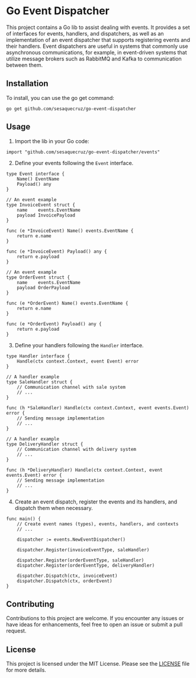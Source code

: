 # Go Event Dispatcher

This project contains a Go lib to assist dealing with events. It provides a set of interfaces for events, handlers, and dispatchers, as well as an implementation of an event dispatcher that supports registering events and their handlers. Event dispatchers are useful in systems that commonly use asynchronous communications, for example, in event-driven systems that utilize message brokers such as RabbitMQ and Kafka to communication between them.

## Installation

To install, you can use the go get command:

```
go get github.com/sesaquecruz/go-event-dispatcher
```

## Usage

1. Import the lib in your Go code:

```
import "github.com/sesaquecruz/go-event-dispatcher/events"
```

2. Define your events following the `Event` interface.

```
type Event interface {
	Name() EventName
	Payload() any
}
```

```
// An event example
type InvoiceEvent struct {
	name    events.EventName
	payload InvoicePayload
}

func (e *InvoiceEvent) Name() events.EventName {
	return e.name
}

func (e *InvoiceEvent) Payload() any {
	return e.payload
}
```

```
// An event example
type OrderEvent struct {
	name    events.EventName
	payload OrderPayload
}

func (e *OrderEvent) Name() events.EventName {
	return e.name
}

func (e *OrderEvent) Payload() any {
	return e.payload
}
```

3. Define your handlers following the `Handler` interface.

```
type Handler interface {
	Handle(ctx context.Context, event Event) error
}
```

```
// A handler example
type SaleHandler struct {
	// Communication channel with sale system
	// ...
}

func (h *SaleHandler) Handle(ctx context.Context, event events.Event) error {
	// Sending message implementation
	// ...
}
```

```
// A handler example
type DeliveryHandler struct {
	// Communication channel with delivery system
	// ...
}

func (h *DeliveryHandler) Handle(ctx context.Context, event events.Event) error {
	// Sending message implementation
	// ...
}
```

4. Create an event dispatch, register the events and its handlers, and dispatch them when necessary.

```
func main() {
	// Create event names (types), events, handlers, and contexts
	// ...
	
	dispatcher := events.NewEventDispatcher()

	dispatcher.Register(invoiceEventType, saleHandler)

	dispatcher.Register(orderEventType, saleHandler)
	dispatcher.Register(orderEventType, deliveryHandler)

	dispatcher.Dispatch(ctx, invoiceEvent)
	dispatcher.Dispatch(ctx, orderEvent)
}
```

## Contributing

Contributions to this project are welcome. If you encounter any issues or have ideas for enhancements, feel free to open an issue or submit a pull request.

## License
This project is licensed under the MIT License. Please see the [LICENSE](./LICENSE) file for more details.

